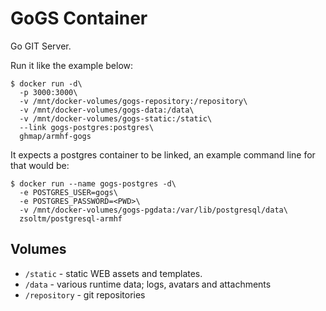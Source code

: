 # GoGS Container

Go GIT Server.

Run it like the example below:

    $ docker run -d\
      -p 3000:3000\
      -v /mnt/docker-volumes/gogs-repository:/repository\
      -v /mnt/docker-volumes/gogs-data:/data\
      -v /mnt/docker-volumes/gogs-static:/static\
      --link gogs-postgres:postgres\
      ghmap/armhf-gogs

It expects a postgres container to be linked, an example command line for that would be:

    $ docker run --name gogs-postgres -d\
      -e POSTGRES_USER=gogs\
      -e POSTGRES_PASSWORD=<PWD>\
      -v /mnt/docker-volumes/gogs-pgdata:/var/lib/postgresql/data\
      zsoltm/postgresql-armhf

## Volumes

 + `/static` - static WEB assets and templates.
 + `/data` - various runtime data; logs, avatars and attachments
 + `/repository` - git repositories

